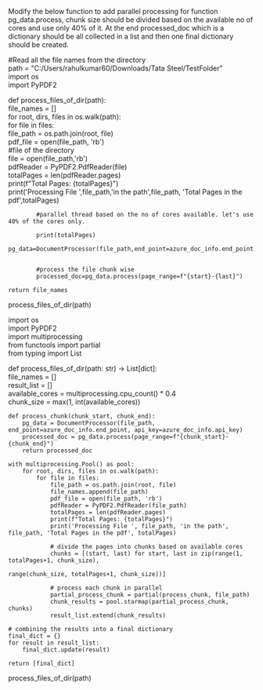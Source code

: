 Modify the below function to add parallel processing for function pg_data.process, chunk size should be divided based on the available no of cores and use only 40% of it. At the end processed_doc which is a dictionary should be all collected in a list and then one final dictionary should be created.   
  
#Read all the file names from the directory  
path = "C:/Users/rahulkumar60/Downloads/Tata Steel/TestFolder"  
import os    
import PyPDF2    
    
def process_files_of_dir(path):    
    file_names = []    
    for root, dirs, files in os.walk(path):    
        for file in files:  
            file_path = os.path.join(root, file)  
            pdf_file = open(file_path, 'rb')  
            #file of the directory  
            file = open(file_path,'rb')  
            pdfReader = PyPDF2.PdfReader(file)  
            totalPages = len(pdfReader.pages)  
            print(f"Total Pages: {totalPages}")  
            print('Processing File ',file_path,'in the path',file_path, 'Total Pages in the pdf',totalPages)  
              
            #parallel thread based on the no of cores available. let's use 40% of the cores only.    
              
            print(totalPages)  
            pg_data=DocumentProcessor(file_path,end_point=azure_doc_info.end_point,api_key=azure_doc_info.api_key)  
  
              
            #process the file chunk wise  
            processed_doc=pg_data.process(page_range=f"{start}-{last}")  
              
    return file_names    
  
  
process_files_of_dir(path)



import os  
import PyPDF2  
import multiprocessing  
from functools import partial  
from typing import List  
  
def process_files_of_dir(path: str) -> List[dict]:  
    file_names = []  
    result_list = []  
    available_cores = multiprocessing.cpu_count() * 0.4  
    chunk_size = max(1, int(available_cores))  
      
    def process_chunk(chunk_start, chunk_end):  
        pg_data = DocumentProcessor(file_path, end_point=azure_doc_info.end_point, api_key=azure_doc_info.api_key)  
        processed_doc = pg_data.process(page_range=f"{chunk_start}-{chunk_end}")  
        return processed_doc  
      
    with multiprocessing.Pool() as pool:  
        for root, dirs, files in os.walk(path):  
            for file in files:  
                file_path = os.path.join(root, file)  
                file_names.append(file_path)  
                pdf_file = open(file_path, 'rb')  
                pdfReader = PyPDF2.PdfReader(file_path)  
                totalPages = len(pdfReader.pages)  
                print(f"Total Pages: {totalPages}")  
                print('Processing File ', file_path, 'in the path', file_path, 'Total Pages in the pdf', totalPages)  
  
                # divide the pages into chunks based on available cores  
                chunks = [(start, last) for start, last in zip(range(1, totalPages+1, chunk_size),   
                                                               range(chunk_size, totalPages+1, chunk_size))]  
  
                # process each chunk in parallel  
                partial_process_chunk = partial(process_chunk, file_path)  
                chunk_results = pool.starmap(partial_process_chunk, chunks)  
                result_list.extend(chunk_results)  
  
    # combining the results into a final dictionary  
    final_dict = {}  
    for result in result_list:  
        final_dict.update(result)  
  
    return [final_dict]  
process_files_of_dir(path)
